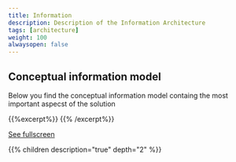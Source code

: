 ```yaml
---
title: Information
description: Description of the Information Architecture
tags: [architecture]
weight: 100
alwaysopen: false
---
```


## Conceptual information model
Below you find the conceptual information model containg the most important aspecst of the solution

{{%excerpt%}}
<object data="/teknologi/altinnstudio/architecture/components/data/information/conceptual_information_model.svg" type="image/svg+xml" style="width: 100%;"></object>
{{% /excerpt%}}

[See fullscreen](/teknologi/altinnstudio/architecture/components/data/information/conceptual_information_model.svg) 

{{% children description="true" depth="2" %}}




